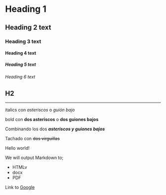 # Heading 1

## Heading 2 text

### Heading 3 text

#### Heading 4 text

##### Heading 5 text

###### Heading 6 text

## H2

---

italics con _asteriscos_ o _guión bajo_

bold con **dos asteriscos** o **dos guiones bajos**

Combinando los dos **_asteriscos y guiones bajos_**

Tachado con ~~dos virguillas~~

Hello world!

We will output Markdown to;

- HTMLv
- docx
- PDF

Link to [Google](http://wwww.google.com)
